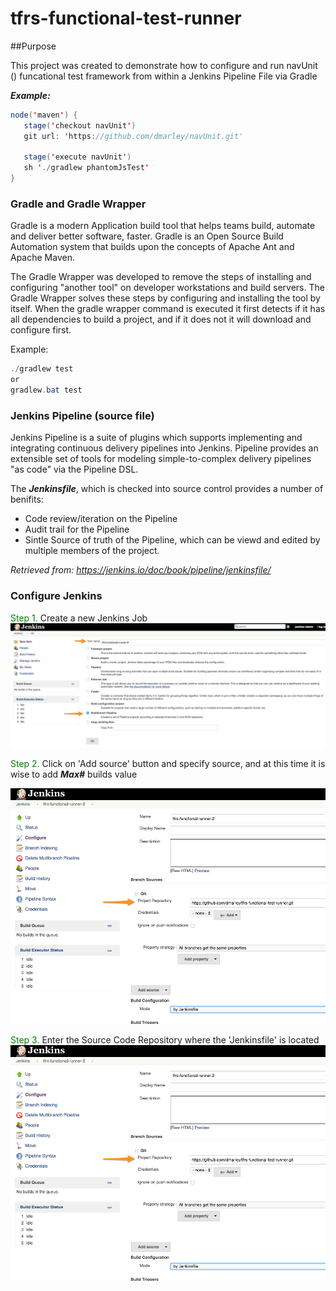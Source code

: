 # tfrs-functional-test-runner

##Purpose

This project was created to demonstrate how to configure and run navUnit () funcational 
test framework from within a Jenkins Pipeline File via Gradle

***Example:***
````java
node('maven') {
   stage('checkout navUnit')
   git url: 'https://github.com/dmarley/navUnit.git'

   stage('execute navUnit')
   sh './gradlew phantomJsTest'
}
````


### Gradle and Gradle Wrapper

Gradle is a modern Application build tool that helps teams build, automate and deliver better software, faster.
Gradle is an Open Source Build Automation system that builds upon the concepts of Apache Ant and Apache Maven.

The Gradle Wrapper was developed to remove the steps of installing and configuring "another tool" on developer workstations and build servers.
The Gradle Wrapper solves these steps by configuring and installing the tool by itself.  When the gradle wrapper command is executed 
it first detects if it has all dependencies to build a project, and if it does not it will download and configure first.

Example:
```java
./gradlew test
or
gradlew.bat test
```
### Jenkins Pipeline (source file)

Jenkins Pipeline is a suite of plugins which supports implementing and integrating continuous delivery pipelines into Jenkins.
Pipeline provides an extensible set of tools for modeling simple-to-complex delivery pipelines "as code" via the Pipeline DSL.

The ***Jenkinsfile***, which is checked into source control provides a number of benifits:
* Code review/iteration on the Pipeline
* Audit trail for the Pipeline
* Sintle Source of truth of the Pipeline, which can be viewd and edited by multiple members of the project.

*Retrieved from: https://jenkins.io/doc/book/pipeline/jenkinsfile/*

### Configure Jenkins

<span style="color:green">Step 1.</span> Create a new Jenkins Job
![](documentation/images/New_Item__Jenkins.png)

<span style="color:green">Step 2.</span> Click on 'Add source' button and specify source, and at this time it is wise to add ***Max#*** builds value

![Specify Source](documentation/images/specify_source.png)

<span style="color:green">Step 3.</span> Enter the Source Code Repository where the 'Jenkinsfile' is located
![Enter Git Repository](documentation/images/sourceCode.png)